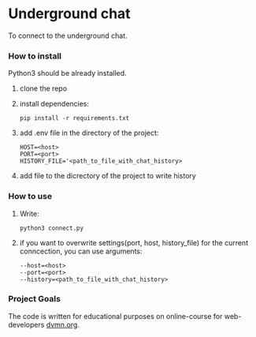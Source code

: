 # Underground chat

To connect to the underground chat.

### How to install
Python3 should be already installed.

1) clone the repo
2) install dependencies:
    ```
    pip install -r requirements.txt
    ```
   
3) add .env file in the directory of the project:
    ```
    HOST=<host>
    PORT=<port>
    HISTORY_FILE='<path_to_file_with_chat_history>

    ```
4) add file to the dicrectory of the project to write history 

### How to use
1) Write: 
    ```
    python3 connect.py 
    ```
2) if you want to overwrite settings(port, host, history_file) for the current conncection, you can use arguments:
    ```
    --host=<host>
    --port=<port>
    --history=<path_to_file_with_chat_history>
    ```

### Project Goals

The code is written for educational purposes on online-course for web-developers [dvmn.org](https://dvmn.org/).